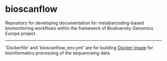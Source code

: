 # bioscanflow

Repository for developing documentation for metabarcoding-based biomonitoring workflows within the framework of Biodiversity Genomics Europe project.

__________________________

'Dockerfile' and 'bioscanflow_env.yml' are for building [Docker image](https://registry.hub.docker.com/r/pipecraft/bioscanflow) for bioinformatics processing of the sequenceing data. 
